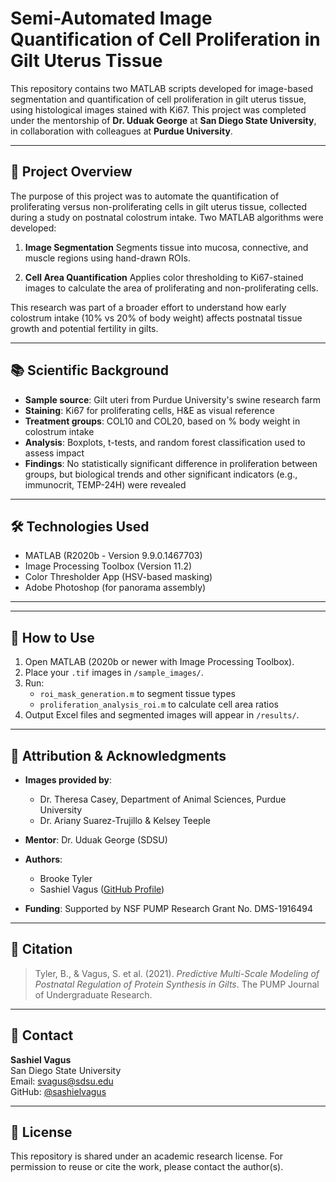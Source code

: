 # Semi-Automated Image Quantification of Cell Proliferation in Gilt Uterus Tissue

This repository contains two MATLAB scripts developed for image-based segmentation and quantification of cell proliferation in gilt uterus tissue, using histological images stained with Ki67. This project was completed under the mentorship of **Dr. Uduak George** at **San Diego State University**, in collaboration with colleagues at **Purdue University**.

---

## 🧠 Project Overview

The purpose of this project was to automate the quantification of proliferating versus non-proliferating cells in gilt uterus tissue, collected during a study on postnatal colostrum intake. Two MATLAB algorithms were developed:

1. **Image Segmentation**
   Segments tissue into mucosa, connective, and muscle regions using hand-drawn ROIs.

2. **Cell Area Quantification** 
   Applies color thresholding to Ki67-stained images to calculate the area of proliferating and non-proliferating cells.

This research was part of a broader effort to understand how early colostrum intake (10% vs 20% of body weight) affects postnatal tissue growth and potential fertility in gilts.

---

## 📚 Scientific Background

- **Sample source**: Gilt uteri from Purdue University's swine research farm  
- **Staining**: Ki67 for proliferating cells, H&E as visual reference  
- **Treatment groups**: COL10 and COL20, based on % body weight in colostrum intake  
- **Analysis**: Boxplots, t-tests, and random forest classification used to assess impact  
- **Findings**: No statistically significant difference in proliferation between groups, but biological trends and other significant indicators (e.g., immunocrit, TEMP-24H) were revealed


---

## 🛠 Technologies Used

- MATLAB (R2020b - Version 9.9.0.1467703)
- Image Processing Toolbox (Version 11.2)
- Color Thresholder App (HSV-based masking)
- Adobe Photoshop (for panorama assembly)

---


---

## 🚀 How to Use

1. Open MATLAB (2020b or newer with Image Processing Toolbox).
2. Place your `.tif` images in `/sample_images/`.
3. Run:
   - `roi_mask_generation.m` to segment tissue types
   - `proliferation_analysis_roi.m` to calculate cell area ratios
4. Output Excel files and segmented images will appear in `/results/`.

---

## 📜 Attribution & Acknowledgments

- **Images provided by**:
  - Dr. Theresa Casey, Department of Animal Sciences, Purdue University
  - Dr. Ariany Suarez-Trujillo & Kelsey Teeple

- **Mentor**: Dr. Uduak George (SDSU)

- **Authors**:  
  - Brooke Tyler  
  - Sashiel Vagus ([GitHub Profile](https://github.com/sashielvagus))

- **Funding**: Supported by NSF PUMP Research Grant No. DMS-1916494

---

## 🧾 Citation

> Tyler, B., & Vagus, S. et al. (2021). *Predictive Multi-Scale Modeling of Postnatal Regulation of Protein Synthesis in Gilts*. The PUMP Journal of Undergraduate Research.

---

## 📩 Contact

**Sashiel Vagus**  
San Diego State University  
Email: svagus@sdsu.edu  
GitHub: [@sashielvagus](https://github.com/sashielvagus)

---

## 🪪 License

This repository is shared under an academic research license. For permission to reuse or cite the work, please contact the author(s).


